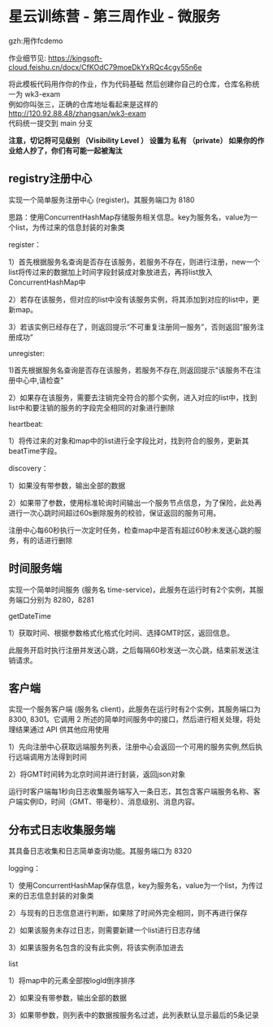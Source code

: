 # 星云训练营 - 第三周作业 - 微服务
gzh:用作fcdemo

作业细节见: https://kingsoft-cloud.feishu.cn/docx/CfKOdC79moeDkYxRQc4cgy55n6e

将此模板代码用作你的作业，作为代码基础 
然后创建你自己的仓库，仓库名称统一为 wk3-exam  
例如你叫张三，正确的仓库地址看起来是这样的 http://120.92.88.48/zhangsan/wk3-exam  
代码统一提交到 main 分支

**注意，切记将可见级别 （Visibility Level ） 设置为 私有 （private） 如果你的作业给人抄了，你们有可能一起被淘汰**

## registry注册中心

实现一个简单服务注册中心 (register)。其服务端口为 8180

思路：使用ConcurrentHashMap存储服务相关信息。key为服务名，value为一个list，为传过来的信息封装的对象类

register：

1）首先根据服务名查询是否存在该服务，若服务不存在，则进行注册，new一个list将传过来的数据加上时间字段封装成对象放进去，再将list放入ConcurrentHashMap中

2）若存在该服务，但对应的list中没有该服务实例，将其添加到对应的list中，更新map。

3）若该实例已经存在了，则返回提示“不可重复注册同一服务”，否则返回”服务注册成功“

unregister:

1)首先根据服务名查询是否存在该服务，若服务不存在,则返回提示"该服务不在注册中心中,请检查"

2）如果存在该服务，需要去注销完全符合的那个实例，进入对应的list中，找到list中和要注销的服务的字段完全相同的对象进行删除

heartbeat:

1）将传过来的对象和map中的list进行全字段比对，找到符合的服务，更新其beatTime字段。

discovery：

1）如果没有带参数，输出全部的数据

2）如果带了参数，使用标准轮询时间输出一个服务节点信息，为了保险，此处再进行一次心跳时间超过60s删除服务的校验，保证返回的服务可用。

注册中心每60秒执行一次定时任务，检查map中是否有超过60秒未发送心跳的服务，有的话进行删除

## 时间服务端

实现一个简单时间服务 (服务名 time-service)，此服务在运行时有2个实例，其服务端口分别为 8280，8281

getDateTime

1）获取时间、根据参数格式化格式化时间、选择GMT时区，返回信息。

此服务开启时执行注册并发送心跳，之后每隔60秒发送一次心跳，结束前发送注销请求。

## 客户端

实现一个服务客户端 (服务名 client)，此服务在运行时有2个实例，其服务端口为 8300, 8301。它调用 2 所述的简单时间服务中的接口，然后进行相关处理，将处理结果通过 API 供其他应用使用

1）先向注册中心获取远端服务列表，注册中心会返回一个可用的服务实例,然后执行远端调用方法得到时间

2）将GMT时间转为北京时间并进行封装，返回json对象

运行时客户端每1秒向日志收集服务端写入一条日志，其包含客户端服务名称、客户端实例ID，时间（GMT、带毫秒）、消息级别、消息内容。

## 分布式日志收集服务端

其具备日志收集和日志简单查询功能。其服务端口为 8320

logging：

1）使用ConcurrentHashMap保存信息，key为服务名，value为一个list，为传过来的日志信息封装的对象类

2）与现有的日志信息进行判断，如果除了时间外完全相同，则不再进行保存

2）如果该服务未存过日志，则需要新建一个list进行日志存储

3）如果该服务名包含的没有此实例，将该实例添加进去

list

1）将map中的元素全部按logId倒序排序

2）如果没有带参数，输出全部的数据

3）如果带参数，则列表中的数据按服务名过滤，此列表默认显示最后的5条记录

